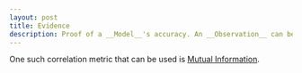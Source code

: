 ```yaml
---
layout: post
title: Evidence
description: Proof of a __Model__'s accuracy. An __Observation__ can be used as __Evidence__ for a __Model__ based on the correlation between the __Model__ and the __Observation__.
---
```


One such correlation metric that can be used is [Mutual Information](http://www.scholarpedia.org/article/Mutual_information).